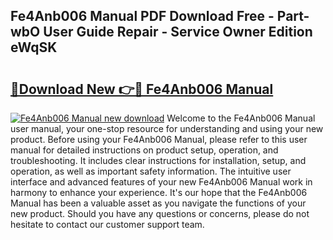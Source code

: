 ## Fe4Anb006 Manual PDF Download Free - Part-wbO User Guide Repair - Service Owner Edition eWqSK

# <h2><a href="http://bc55095.oget.top/?id=Fe4Anb006+Manual">🔗Download New 👉🔴 Fe4Anb006 Manual</a></h2>

[![Fe4Anb006 Manual new download](https://i.imgur.com/5g1atiW.png)](http://bc55095.oget.top/?id=Fe4Anb006+Manual)
Welcome to the Fe4Anb006 Manual user manual, your one-stop resource for understanding and using your new product. Before using your Fe4Anb006 Manual, please refer to this user manual for detailed instructions on product setup, operation, and troubleshooting. It includes clear instructions for installation, setup, and operation, as well as important safety information. The intuitive user interface and advanced features of your new Fe4Anb006 Manual work in harmony to enhance your experience. It's our hope that the Fe4Anb006 Manual has been a valuable asset as you navigate the functions of your new product. Should you have any questions or concerns, please do not hesitate to contact our customer support team.
